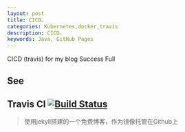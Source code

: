 ```yaml
---
layout: post
title: CICD。
categories: Kubernetes,docker,travis
description: CICD。
keywords: Java, GitHub Pages
---
```


CICD (travis) for my blog Success Full

## See


## Travis CI [![Build Status](https://travis-ci.org/breakEval13/breakEval13.github.io.svg?branch=master)](https://travis-ci.org/breakEval13/breakEval13.github.io)

> 使用jekyll搭建的一个免费博客，作为镜像托管在Github上

